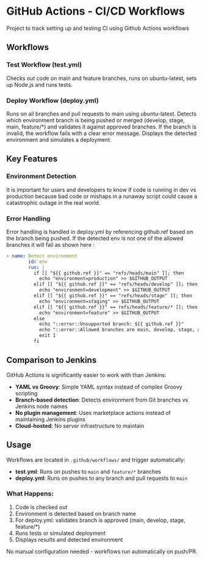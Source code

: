 
# GitHub Actions - CI/CD Workflows

Project to track setting up and testing CI using Github Actions workflows

## Workflows

### Test Workflow (test.yml)

Checks out code on main and feature branches, runs on ubuntu-latest, sets up Node.js and runs tests.

### Deploy Workflow (deploy.yml)  

Runs on all branches and pull requests to main using ubuntu-latest. Detects which environment branch is being pushed or merged (develop, stage, main, feature/*) and validates it against approved branches. If the branch is invalid, the workflow fails with a clear error message. Displays the detected environment and simulates a deployment.

## Key Features

### Environment Detection

It is important for users and developers to know if code is running in dev vs production because bad code or mishaps in a runaway script could cause a catastrophic outage in the real world.

### Error Handling

Error handling is handled in deploy.yml by referencing github.ref based on the branch being pushed. If the detected env is not one of the allowed branches it will fail as shown here :
```yaml
- name: Detect environment
        id: env
        run: |
          if [[ "${{ github.ref }}" == "refs/heads/main" ]]; then
            echo "environment=production" >> $GITHUB_OUTPUT
          elif [[ "${{ github.ref }}" == "refs/heads/develop" ]]; then
            echo "environment=development" >> $GITHUB_OUTPUT
          elif [[ "${{ github.ref }}" == "refs/heads/stage" ]]; then
            echo "environment=staging" >> $GITHUB_OUTPUT
          elif [[ "${{ github.ref }}" == refs/heads/feature/* ]]; then
            echo "environment=feature" >> $GITHUB_OUTPUT
          else
            echo "::error::Unsupported branch: ${{ github.ref }}"
            echo "::error::Allowed branches are main, develop, stage, and feature/*"
            exit 1
          fi
```

## Comparison to Jenkins

GitHub Actions is significantly easier to work with than Jenkins:
- **YAML vs Groovy**: Simple YAML syntax instead of complex Groovy scripting
- **Branch-based detection**: Detects environment from Git branches vs Jenkins node names
- **No plugin management**: Uses marketplace actions instead of maintaining Jenkins plugins
- **Cloud-hosted**: No server infrastructure to maintain


## Usage

Workflows are located in `.github/workflows/` and trigger automatically:

- **test.yml**: Runs on pushes to `main` and `feature/*` branches
- **deploy.yml**: Runs on pushes to any branch and pull requests to `main`

### What Happens:
1. Code is checked out
2. Environment is detected based on branch name
3. For deploy.yml: validates branch is approved (main, develop, stage, feature/*)
4. Runs tests or simulated deployment
5. Displays results and detected environment

No manual configuration needed - workflows run automatically on push/PR.

